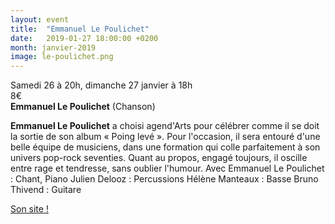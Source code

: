 ```yaml
---
layout: event
title:  "Emmanuel Le Poulichet"
date:   2019-01-27 18:00:00 +0200
month: janvier-2019
image: le-poulichet.png
---
```



  Samedi 26 à 20h, dimanche 27 janvier à 18h  
8€  
**Emmanuel Le Poulichet** (Chanson)



**Emmanuel Le Poulichet** a choisi agend'Arts pour célébrer comme il se doit la sortie de son album « Poing levé ». Pour l'occasion, il sera entouré d'une belle équipe de musiciens, dans une formation qui colle parfaitement à son univers pop-rock seventies. Quant au propos, engagé toujours, il oscille entre rage et tendresse, sans oublier l'humour. Avec Emmanuel Le Poulichet : Chant, Piano Julien Delooz : Percussions Hélène Manteaux : Basse Bruno Thivend : Guitare

[Son site !](http://emmanuel-lepoulichet.com)
